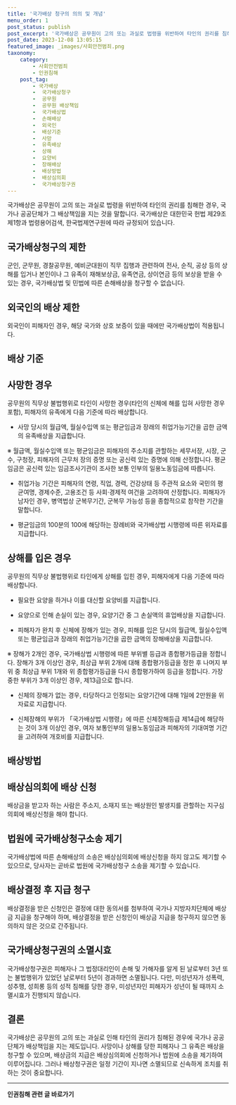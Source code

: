 ```yaml
---
title: '국가배상 청구의 의의 및 개념'
menu_order: 1
post_status: publish
post_excerpt: '국가배상은 공무원이 고의 또는 과실로 법령을 위반하여 타인의 권리를 침해한 경우, 국가나 공공단체가 그 배상책임을 지는 것을 말합니다. 국가배상은 대한민국 헌법 제29조 제1항과 법령용어검색, 한국법제연구원에 따라 규정되어 있습니다.'
post_date: 2023-12-08 13:05:15
featured_image: _images/사회안전범죄.png
taxonomy:
    category:
        - 사회안전범죄
        - 인권침해
    post_tag:
        - 국가배상
        -  국가배상청구
        -  공무원
        -  공무원 배상책임
        -  국가배상법
        -  손해배상
        -  외국인
        -  배상기준
        -  사망
        -  유족배상
        -  상해
        -  요양비
        -  장해배상
        -  배상방법
        -  배상심의회
        -  국가배상청구권
---
```



국가배상은 공무원이 고의 또는 과실로 법령을 위반하여 타인의 권리를 침해한 경우, 국가나 공공단체가 그 배상책임을 지는 것을 말합니다. 국가배상은 대한민국 헌법 제29조 제1항과 법령용어검색, 한국법제연구원에 따라 규정되어 있습니다.

## 국가배상청구의 제한

군인, 군무원, 경찰공무원, 예비군대원이 직무 집행과 관련하여 전사, 순직, 공상 등의 상해를 입거나 본인이나 그 유족이 재해보상금, 유족연금, 상이연금 등의 보상을 받을 수 있는 경우, 국가배상법 및 민법에 따른 손해배상을 청구할 수 없습니다.

## 외국인의 배상 제한

외국인이 피해자인 경우, 해당 국가와 상호 보증이 있을 때에만 국가배상법이 적용됩니다.

## 배상 기준

## 사망한 경우

공무원의 직무상 불법행위로 타인이 사망한 경우(타인의 신체에 해를 입혀 사망한 경우 포함), 피해자의 유족에게 다음 기준에 따라 배상합니다.

- 사망 당시의 월급액, 월실수입액 또는 평균임금과 장래의 취업가능기간을 곱한 금액의 유족배상을 지급합니다.

※ 월급액, 월실수입액 또는 평균임금은 피해자의 주소지를 관할하는 세무서장, 시장, 군수, 구청장, 피해자의 근무처 장의 증명 또는 공신력 있는 증명에 의해 산정합니다. 평균임금은 공신력 있는 임금조사기관이 조사한 보통 인부의 일용노동임금에 따릅니다.

- 취업가능 기간은 피해자의 연령, 직업, 경력, 건강상태 등 주관적 요소와 국민의 평균여명, 경제수준, 고용조건 등 사회·경제적 여건을 고려하여 산정합니다. 피해자가 남자인 경우, 병역법상 군복무기간, 군복무 가능성 등을 종합적으로 참작한 기간을 말합니다.

- 평균임금의 100분의 100에 해당하는 장례비와 국가배상법 시행령에 따른 위자료를 지급합니다.

## 상해를 입은 경우

공무원의 직무상 불법행위로 타인에게 상해를 입힌 경우, 피해자에게 다음 기준에 따라 배상합니다.

- 필요한 요양을 하거나 이를 대신할 요양비를 지급합니다.

- 요양으로 인해 손실이 있는 경우, 요양기간 중 그 손실액의 휴업배상을 지급합니다.

- 피해자가 완치 후 신체에 장해가 있는 경우, 피해를 입은 당시의 월급액, 월실수입액 또는 평균임금과 장래의 취업가능기간을 곱한 금액의 장해배상을 지급합니다.

※ 장해가 2개인 경우, 국가배상법 시행령에 따른 부위별 등급과 종합평가등급을 정합니다. 장해가 3개 이상인 경우, 최상급 부위 2개에 대해 종합평가등급을 정한 후 나머지 부위 중 최상급 부위 1개와 위 종합평가등급을 다시 종합평가하여 등급을 정합니다. 가장 중한 부위가 3개 이상인 경우, 제13급으로 합니다.

- 신체의 장해가 없는 경우, 타당하다고 인정되는 요양기간에 대해 1일에 2만원을 위자료로 지급합니다.

- 신체장해의 부위가 「국가배상법 시행령」에 따른 신체장해등급 제14급에 해당하는 것이 3개 이상인 경우, 여자 보통인부의 일용노동임금과 피해자의 기대여명 기간을 고려하여 개호비를 지급합니다.

## 배상방법

## 배상심의회에 배상 신청

배상금을 받고자 하는 사람은 주소지, 소재지 또는 배상원인 발생지를 관할하는 지구심의회에 배상신청을 해야 합니다.

## 법원에 국가배상청구소송 제기

국가배상법에 따른 손해배상의 소송은 배상심의회에 배상신청을 하지 않고도 제기할 수 있으므로, 당사자는 곧바로 법원에 국가배상청구 소송을 제기할 수 있습니다.

## 배상결정 후 지급 청구

배상결정을 받은 신청인은 결정에 대한 동의서를 첨부하여 국가나 지방자치단체에 배상금 지급을 청구해야 하며, 배상결정을 받은 신청인이 배상금 지급을 청구하지 않으면 동의하지 않은 것으로 간주됩니다.

## 국가배상청구권의 소멸시효

국가배상청구권은 피해자나 그 법정대리인이 손해 및 가해자를 알게 된 날로부터 3년 또는 불법행위가 있었던 날로부터 5년이 경과하면 소멸됩니다. 다만, 미성년자가 성폭력, 성추행, 성희롱 등의 성적 침해를 당한 경우, 미성년자인 피해자가 성년이 될 때까지 소멸시효가 진행되지 않습니다.

## 결론

국가배상은 공무원의 고의 또는 과실로 인해 타인의 권리가 침해된 경우에 국가나 공공단체가 배상책임을 지는 제도입니다. 사망이나 상해를 당한 피해자나 그 유족은 배상을 청구할 수 있으며, 배상금의 지급은 배상심의회에 신청하거나 법원에 소송을 제기하여 이루어집니다. 그러나 배상청구권은 일정 기간이 지나면 소멸되므로 신속하게 조치를 취하는 것이 중요합니다.
<!-- wp:separator -->
<hr class="wp-block-separator has-alpha-channel-opacity"/>
<!-- /wp:separator -->

<!-- wp:group {"backgroundColor":"base","layout":{"type":"constrained"}} -->
<div class="wp-block-group has-base-background-color has-background"><!-- wp:paragraph {"align":"center","fontSize":"medium"} -->
<p class="has-text-align-center has-large-font-size"><strong>인권침해 관련 글 바로가기</strong></p>
<!-- /wp:paragraph -->


<!-- wp:latest-posts
{"categories":[{"id":31085,"count":19,"description":"","link":"https://uknowlaw.com/category/%ec%9d%b8%ea%b6%8c%ec%b9%a8%ed%95%b4/","name":"인권침해","slug":"인권침해","taxonomy":"category","parent":0,"meta":[],"_links":{"self":[{"href":"https://uknowlaw.com/wp-json/wp/v2/categories/31085"}],"collection":[{"href":"https://uknowlaw.com/wp-json/wp/v2/categories"}],"about":[{"href":"https://uknowlaw.com/wp-json/wp/v2/taxonomies/category"}],"wp:post_type":[{"href":"https://uknowlaw.com/wp-json/wp/v2/posts?categories=31085"}],"curies":[{"name":"wp","href":"https://api.w.org/{rel}","templated":true}]}}],"postsToShow":100,"excerptLength":28,"postLayout":"grid","columns":2,"featuredImageAlign":"left","featuredImageSizeSlug":"large","fontSize":"small"} /--></div>
<!-- /wp:group -->